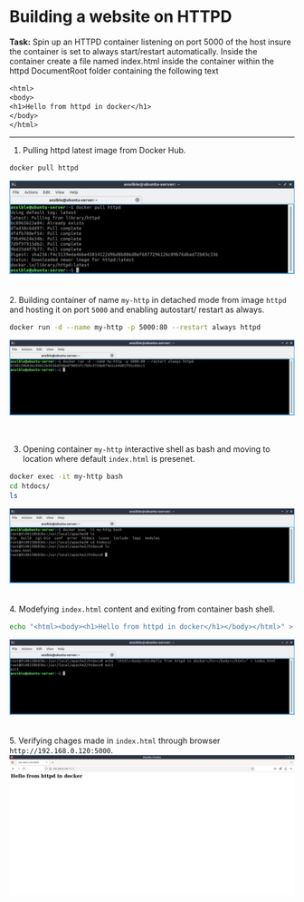 # Building a website on HTTPD

**Task:**
Spin up an HTTPD container listening on port 5000 of the host insure the container is set to always start/restart automatically. Inside the container create a file named index.html inside the container within the httpd DocumentRoot folder containing the following text
```
<html>
<body>
<h1>Hello from httpd in docker</h1>
</body>
</html>
```

---
1. Pulling httpd latest image from Docker Hub.
  ```bash
  docker pull httpd
  ```      
![01](images/h1.jpg)         <br><br><br>
2. Building container of name `my-http` in detached mode from image `httpd` and hosting it on port `5000` and enabling autostart/ restart as always.
  ```bash
  docker run -d --name my-http -p 5000:80 --restart always httpd
  ```       
![02](images/h2.jpg)     <br><br><br>

3. Opening container `my-http` interactive shell as bash and moving to location where default `index.html` is presenet.
  ```bash
  docker exec -it my-http bash
  cd htdocs/
  ls
  ```              
![03](images/h3.jpg)     <br><br><br>
4. Modefying `index.html` content and exiting from container bash shell.
  ```bash
  echo "<html><body><h1>Hello from httpd in docker</h1></body></html>" > index.html
  ```             
![04](images/h4.jpg)     <br><br><br>
5. Verifying chages made in `index.html` through browser `http://192.168.0.120:5000`.             
![05](images/h5.jpg)     <br><br><br>
